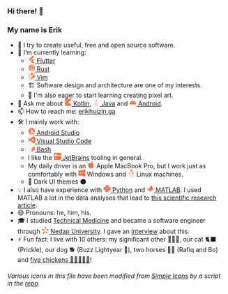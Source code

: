 ### Hi there! 👋
### My name is Erik

- 🔭 I try to create useful, free and open source software.
- 🌱 I’m currently learning:
   - [<img height="16" width="16" src="icons/simple-icons/flutter.svg" /> Flutter](https://github.com/flutter/flutter)
   - [<img height="16" width="16" src="icons/simple-icons/rust.svg" /> Rust](https://github.com/rust-lang/rust)
   - [<img height="16" width="16" src="icons/simple-icons/vim.svg" /> Vim](https://github.com/vim/vim)
   - 🏗 Software design and architecture are one of my interests.
   - 👾 I'm also eager to start learning creating pixel art.
- 💬 Ask me about
[<img height="16" width="16" src="icons/simple-icons/kotlin.svg" /> Kotlin](https://github.com/JetBrains/kotlin/),
[<img height="16" width="16" src="icons/simple-icons/java.svg" /> Java](https://github.com/AdoptOpenJDK/)
and
[<img height="16" width="16" src="icons/simple-icons/android.svg" /> Android](https://github.com/android/).
- 📫 How to reach me:
[erikhuizin.ga](https://erikhuizin.ga)
- 🛠 I mainly work with:
   - [<img height="16" width="16" src="icons/simple-icons/androidstudio.svg" /> Android Studio](https://developer.android.com/studio/)
   - [<img height="16" width="16" src="icons/simple-icons/visualstudiocode.svg" /> Visual Studio Code](https://github.com/Microsoft/vscode)
   - [<img height="16" width="16" src="icons/simple-icons/gnubash.svg" /> Bash](https://www.gnu.org/software/bash/)
   - I like the
   [<img height="16" width="16" src="icons/simple-icons/jetbrains.svg" /> JetBrains](https://github.com/jetbrains)
   tooling in general.
   - My daily driver is an <img height="16" width="16" src="icons/simple-icons/apple.svg" />
   Apple MacBook Pro, but I work just as comfortably with <img height="16" width="16" src="icons/simple-icons/windows.svg" />
   Windows and <img height="16" width="16" src="icons/simple-icons/linux.svg" />
   Linux machines.
   - 🌃 Dark UI themes 🌑
- 💡 I also have experience with
[<img height="16" width="16" src="icons/simple-icons/python.svg" /> Python](https://github.com/python)
and
[<img height="16" width="16" src="icons/simple-icons/mathworks.svg" /> MATLAB](https://github.com/mathworks).
I used MATLAB a lot in the data analyses that lead to [this scientific research article](https://dx.doi.org/10.1136/bmjopen-2017-020162).
- 😄 Pronouns: he, him, his.
- 🎓 I studied [Technical Medicine](https://www.utwente.nl/en/tm/) and became a software engineer through
  [<img height="16" width="16" src="icons/nedap/spark.svg" /> Nedap University](https://nedap.com/careers/nedap-university/).
  I gave an [interview](https://nedap.com/iets-met-software-ontwikkelen/) about this.
- ⚡ Fun fact: I live with 10 others: my significant other 👱🏻‍♀️, our cat 🐈‍⬛ (Prickle), our dog 🐕 (Buzz Lightyear 🌠), two horses 🐴🐴 (Rafiq and Bo) and [five chickens 🐓🐓🐓🐓🐓](https://bit.ly/3jiTSRo)!

###### Various icons in this file have been modified from [Simple Icons](https://github.com/simple-icons/simple-icons) by a script in the [repo](https://github.com/erikhuizinga/erikhuizinga).
